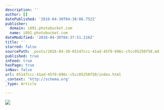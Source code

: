 ```yaml
---
description: ''
author: []
datePublished: '2016-04-30T04:38:06.752Z'
publisher:
  domain: i891.photobucket.com
  name: i891.photobucket.com
dateModified: '2016-04-30T04:37:51.216Z'
title: ''
starred: false
sourcePath: _posts/2016-04-30-05147ccc-41ad-45f0-896c-c5cc05250f50.md
published: true
inFeed: true
hasPage: true
inNav: false
url: 05147ccc-41ad-45f0-896c-c5cc05250f50/index.html
_context: 'http://schema.org'
_type: Article

---
```

![](http://i891.photobucket.com/albums/ac115/biancazenkees/NewsHyundaiRanksNo1inCustomerLoyalty-BecauseFutbolTopsSocialChartsDuring2014FIFAWorldCup2_zpsebab5963.jpg~original)